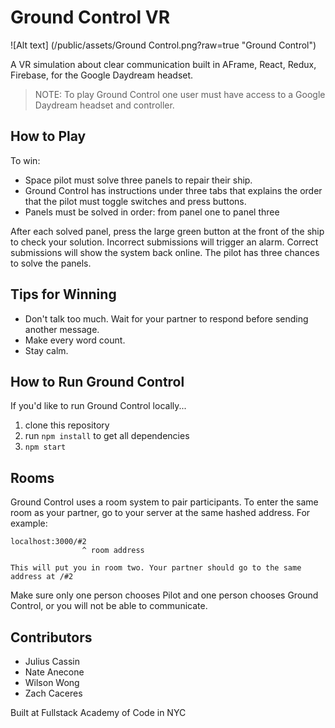 # Ground Control VR
![Alt text] (/public/assets/Ground Control.png?raw=true "Ground Control")

A VR simulation about clear communication built in AFrame, React, Redux, Firebase, for the Google Daydream headset.

> NOTE: To play Ground Control one user must have access to a Google Daydream headset and controller.

## How to Play
To win:
- Space pilot must solve three panels to repair their ship.
- Ground Control has instructions under three tabs that explains the order that the pilot must toggle switches and press buttons.
- Panels must be solved in order: from panel one to panel three

After each solved panel, press the large green button at the front of the ship to check your solution. Incorrect submissions will trigger an alarm. Correct submissions will show the system back online. The pilot has three chances to solve the panels.

## Tips for Winning
- Don't talk too much. Wait for your partner to respond before sending another message.
- Make every word count.
- Stay calm.

## How to Run Ground Control
If you'd like to run Ground Control locally...

1. clone this repository
2. run `npm install` to get all dependencies
3. `npm start`

## Rooms
Ground Control uses a room system to pair participants. To enter the same room as your partner, go to your server at the same hashed address. For example:

```
localhost:3000/#2
                ^ room address

This will put you in room two. Your partner should go to the same address at /#2
```

Make sure only one person chooses Pilot and one person chooses Ground Control, or you will not be able to communicate.

## Contributors
- Julius Cassin
- Nate Anecone
- Wilson Wong
- Zach Caceres

Built at Fullstack Academy of Code in NYC
